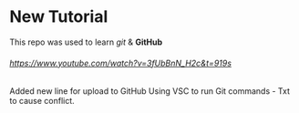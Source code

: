 # New Tutorial
This repo was used to learn *git* & __GitHub__

###### https://www.youtube.com/watch?v=3fUbBnN_H2c&t=919s

Added new line for upload to GitHub
Using VSC to run Git commands - Txt to cause conflict.